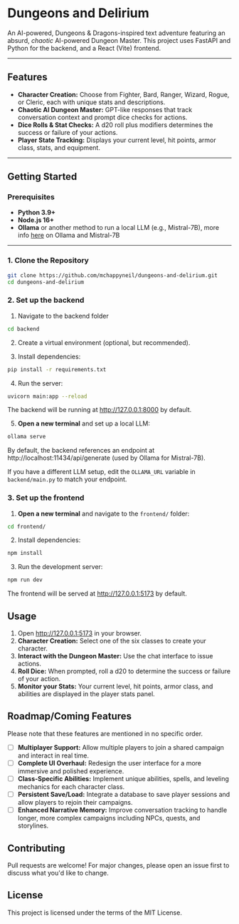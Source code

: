 # Dungeons and Delirium

An AI-powered, Dungeons & Dragons-inspired text adventure featuring an absurd, _chaotic_ AI-powered Dungeon Master. This project uses FastAPI and Python for the backend, and a React (Vite) frontend.

---

## Features
- **Character Creation:** Choose from Fighter, Bard, Ranger, Wizard, Rogue, or Cleric, each with unique stats and descriptions.  
- **Chaotic AI Dungeon Master:** GPT-like responses that track conversation context and prompt dice checks for actions.  
- **Dice Rolls & Stat Checks:** A d20 roll plus modifiers determines the success or failure of your actions.  
- **Player State Tracking:** Displays your current level, hit points, armor class, stats, and equipment.

---

## Getting Started

### Prerequisites
- **Python 3.9+**  
- **Node.js 16+**  
- **Ollama** or another method to run a local LLM (e.g., Mistral-7B), more info [here](https://ollama.com/library/mistral:7b) on Ollama and Mistral-7B

---

### 1. Clone the Repository
```bash
git clone https://github.com/mchappyneil/dungeons-and-delirium.git
cd dungeons-and-delirium
```
### 2. Set up the backend
  1. Navigate to the backend folder
  ```bash
  cd backend
  ```
  2. Create a virtual environment (optional, but recommended).

  3. Install dependencies:
   ```bash
   pip install -r requirements.txt
   ```
  4. Run the server:
   ```bash
   uvicorn main:app --reload
   ```
  The backend will be running at http://127.0.0.1:8000 by default. 
  
  5. **Open a new terminal** and set up a local LLM:
  ```bash
  ollama serve
  ```
  By default, the backend references an endpoint at http://localhost:11434/api/generate (used by Ollama for Mistral-7B).
  
  If you have a different LLM setup, edit the `OLLAMA_URL` variable in `backend/main.py` to match your endpoint.

### 3. Set up the frontend
  1. **Open a new terminal** and navigate to the `frontend/` folder:
  ```bash
  cd frontend/
  ```
  2. Install dependencies:
  ```bash
  npm install
  ```
  3. Run the development server:
  ```bash
  npm run dev
  ```
  The frontend will be served at http://127.0.0.1:5173 by default.

## Usage
1. Open http://127.0.0.1:5173 in your browser.
2. **Character Creation:** Select one of the six classes to create your character.
3. **Interact with the Dungeon Master:** Use the chat interface to issue actions.
4. **Roll Dice:** When prompted, roll a d20 to determine the success or failure of your action.
5. **Monitor your Stats:** Your current level, hit points, armor class, and abilities are displayed in the player stats panel.

## Roadmap/Coming Features
Please note that these features are mentioned in no specific order.
- [ ] **Multiplayer Support:** Allow multiple players to join a shared campaign and interact in real time.
- [ ] **Complete UI Overhaul:** Redesign the user interface for a more immersive and polished experience.
- [ ] **Class-Specific Abilities:** Implement unique abilities, spells, and leveling mechanics for each character class.
- [ ] **Persistent Save/Load:** Integrate a database to save player sessions and allow players to rejoin their campaigns.
- [ ] **Enhanced Narrative Memory:** Improve conversation tracking to handle longer, more complex campaigns including NPCs, quests, and storylines.

## Contributing
Pull requests are welcome! For major changes, please open an issue first to discuss what you'd like to change.

## License
This project is licensed under the terms of the MIT License.
